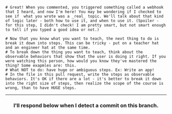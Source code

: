     # Great! When you commented, you triggered something called a webhook that I heard, and now I'm here! You may be wondering if I checked to see if  what you wrote was a _real_ topic. We'll talk about that kind of logic later - both how to use it, and when to use it. (Spoiler - for this step, I didn't check! I am pretty smart, but not smart enough to tell if you typed a good idea or not.)

    # Now that you know what you want to teach, the next thing to do is break it down into steps. This can be tricky - put on a teacher hat and an engineer hat at the same time. 
    # To break down the thing you want to teach, think about the observable behaviors that show that the user is doing it right. If you were watching this person, how would you know they've mastered the thing? Some exapmles are: this.
    # What NOT to do: have huge or ambiguous steps. Ex: Write an app! 
    # In the file in this pull request, write the steps as observable behaviors. It's OK if there are a lot - it's better to break it down into the right size of steps, then realize the scope of the course is wrong, than to have HUGE steps.

<hr>
<h3 align="center">I'll respond below when I detect a commit on this branch.</h3>